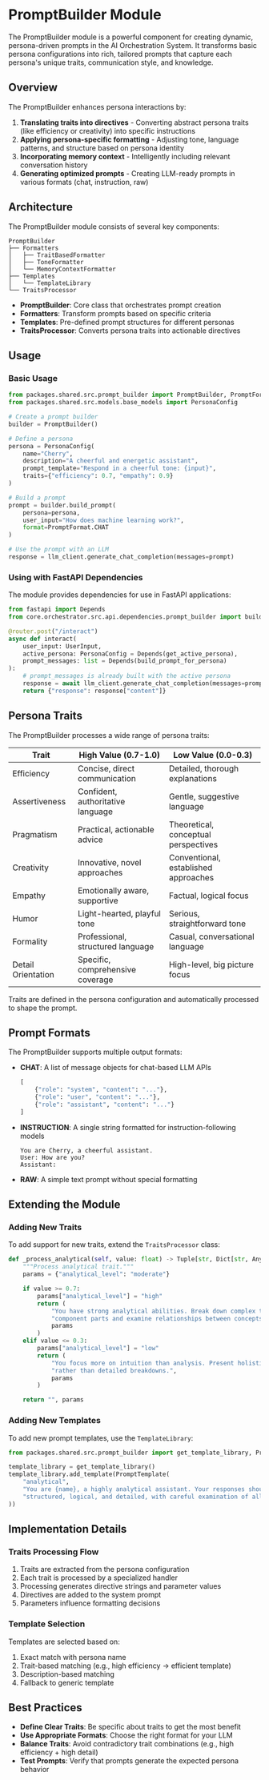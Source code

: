# PromptBuilder Module

The PromptBuilder module is a powerful component for creating dynamic, persona-driven prompts in the AI Orchestration System. It transforms basic persona configurations into rich, tailored prompts that capture each persona's unique traits, communication style, and knowledge.

## Overview

The PromptBuilder enhances persona interactions by:

1. **Translating traits into directives** - Converting abstract persona traits (like efficiency or creativity) into specific instructions
2. **Applying persona-specific formatting** - Adjusting tone, language patterns, and structure based on persona identity
3. **Incorporating memory context** - Intelligently including relevant conversation history
4. **Generating optimized prompts** - Creating LLM-ready prompts in various formats (chat, instruction, raw)

## Architecture

The PromptBuilder module consists of several key components:

```
PromptBuilder
├── Formatters
│   ├── TraitBasedFormatter
│   ├── ToneFormatter
│   └── MemoryContextFormatter
├── Templates
│   └── TemplateLibrary
└── TraitsProcessor
```

- **PromptBuilder**: Core class that orchestrates prompt creation
- **Formatters**: Transform prompts based on specific criteria
- **Templates**: Pre-defined prompt structures for different personas
- **TraitsProcessor**: Converts persona traits into actionable directives

## Usage

### Basic Usage

```python
from packages.shared.src.prompt_builder import PromptBuilder, PromptFormat
from packages.shared.src.models.base_models import PersonaConfig

# Create a prompt builder
builder = PromptBuilder()

# Define a persona
persona = PersonaConfig(
    name="Cherry",
    description="A cheerful and energetic assistant",
    prompt_template="Respond in a cheerful tone: {input}",
    traits={"efficiency": 0.7, "empathy": 0.9}
)

# Build a prompt
prompt = builder.build_prompt(
    persona=persona,
    user_input="How does machine learning work?",
    format=PromptFormat.CHAT
)

# Use the prompt with an LLM
response = llm_client.generate_chat_completion(messages=prompt)
```

### Using with FastAPI Dependencies

The module provides dependencies for use in FastAPI applications:

```python
from fastapi import Depends
from core.orchestrator.src.api.dependencies.prompt_builder import build_prompt_for_persona

@router.post("/interact")
async def interact(
    user_input: UserInput,
    active_persona: PersonaConfig = Depends(get_active_persona),
    prompt_messages: list = Depends(build_prompt_for_persona)
):
    # prompt_messages is already built with the active persona
    response = await llm_client.generate_chat_completion(messages=prompt_messages)
    return {"response": response["content"]}
```

## Persona Traits

The PromptBuilder processes a wide range of persona traits:

| Trait              | High Value (0.7-1.0)              | Low Value (0.0-0.3)                  |
| ------------------ | --------------------------------- | ------------------------------------ |
| Efficiency         | Concise, direct communication     | Detailed, thorough explanations      |
| Assertiveness      | Confident, authoritative language | Gentle, suggestive language          |
| Pragmatism         | Practical, actionable advice      | Theoretical, conceptual perspectives |
| Creativity         | Innovative, novel approaches      | Conventional, established approaches |
| Empathy            | Emotionally aware, supportive     | Factual, logical focus               |
| Humor              | Light-hearted, playful tone       | Serious, straightforward tone        |
| Formality          | Professional, structured language | Casual, conversational language      |
| Detail Orientation | Specific, comprehensive coverage  | High-level, big picture focus        |

Traits are defined in the persona configuration and automatically processed to shape the prompt.

## Prompt Formats

The PromptBuilder supports multiple output formats:

- **CHAT**: A list of message objects for chat-based LLM APIs

  ```python
  [
      {"role": "system", "content": "..."},
      {"role": "user", "content": "..."},
      {"role": "assistant", "content": "..."}
  ]
  ```

- **INSTRUCTION**: A single string formatted for instruction-following models

  ```
  You are Cherry, a cheerful assistant.
  User: How are you?
  Assistant:
  ```

- **RAW**: A simple text prompt without special formatting

## Extending the Module

### Adding New Traits

To add support for new traits, extend the `TraitsProcessor` class:

```python
def _process_analytical(self, value: float) -> Tuple[str, Dict[str, Any]]:
    """Process analytical trait."""
    params = {"analytical_level": "moderate"}

    if value >= 0.7:
        params["analytical_level"] = "high"
        return (
            "You have strong analytical abilities. Break down complex topics into "
            "component parts and examine relationships between concepts.",
            params
        )
    elif value <= 0.3:
        params["analytical_level"] = "low"
        return (
            "You focus more on intuition than analysis. Present holistic views "
            "rather than detailed breakdowns.",
            params
        )

    return "", params
```

### Adding New Templates

To add new prompt templates, use the `TemplateLibrary`:

```python
from packages.shared.src.prompt_builder import get_template_library, PromptTemplate

template_library = get_template_library()
template_library.add_template(PromptTemplate(
    "analytical",
    "You are {name}, a highly analytical assistant. Your responses should be "
    "structured, logical, and detailed, with careful examination of all aspects."
))
```

## Implementation Details

### Traits Processing Flow

1. Traits are extracted from the persona configuration
2. Each trait is processed by a specialized handler
3. Processing generates directive strings and parameter values
4. Directives are added to the system prompt
5. Parameters influence formatting decisions

### Template Selection

Templates are selected based on:

1. Exact match with persona name
2. Trait-based matching (e.g., high efficiency → efficient template)
3. Description-based matching
4. Fallback to generic template

## Best Practices

- **Define Clear Traits**: Be specific about traits to get the most benefit
- **Use Appropriate Formats**: Choose the right format for your LLM
- **Balance Traits**: Avoid contradictory trait combinations (e.g., high efficiency + high detail)
- **Test Prompts**: Verify that prompts generate the expected persona behavior
